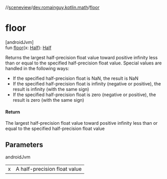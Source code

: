 //[sceneview](../../index.md)/[dev.romainguy.kotlin.math](index.md)/[floor](floor.md)

# floor

[androidJvm]\
fun [floor](floor.md)(x: [Half](-half/index.md)): [Half](-half/index.md)

Returns the largest half-precision float value toward positive infinity less than or equal to the specified half-precision float value. Special values are handled in the following ways:

- 
   If the specified half-precision float is NaN, the result is NaN
- 
   If the specified half-precision float is infinity (negative or positive), the result is infinity (with the same sign)
- 
   If the specified half-precision float is zero (negative or positive), the result is zero (with the same sign)

#### Return

The largest half-precision float value toward positive infinity less than or equal to the specified half-precision float value

## Parameters

androidJvm

| | |
|---|---|
| x | A half-precision float value |
